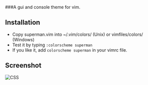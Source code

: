 ###A gui and console theme for vim.

## Installation

* Copy superman.vim into ~/.vim/colors/ (Unix) or vimfiles/colors/ (Windows)
* Test it by typing `:colorscheme superman`
* If you like it, add `colorscheme superman` in your vimrc file.

## Screenshot

![CSS](https://img.skitch.com/20120803-dgigctsig63njc2ee65y7tr5mq.jpg)
